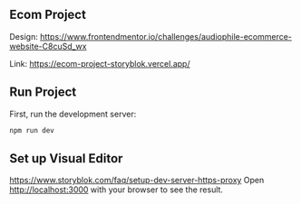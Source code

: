 ## Ecom Project

Design: https://www.frontendmentor.io/challenges/audiophile-ecommerce-website-C8cuSd_wx

Link: https://ecom-project-storyblok.vercel.app/

## Run Project
First, run the development server:

```bash
npm run dev

```

## Set up Visual Editor

https://www.storyblok.com/faq/setup-dev-server-https-proxy
Open [http://localhost:3000](http://localhost:3000) with your browser to see the result.
